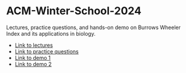 # ACM-Winter-School-2024
Lectures, practice questions, and hands-on demo on Burrows Wheeler Index and its applications in biology.

- [Link to lectures](https://indianinstituteofscience-my.sharepoint.com/:f:/g/personal/chirag_iisc_ac_in/Eo2eNNNg1A1Budga5zCGkqIBI5pL7zrQhUdjsejtFNx6tA?e=LmcMrR)
- [Link to practice questions]()
- [Link to demo 1](Demo%201)
- [Link to demo 2](Demo%202)
